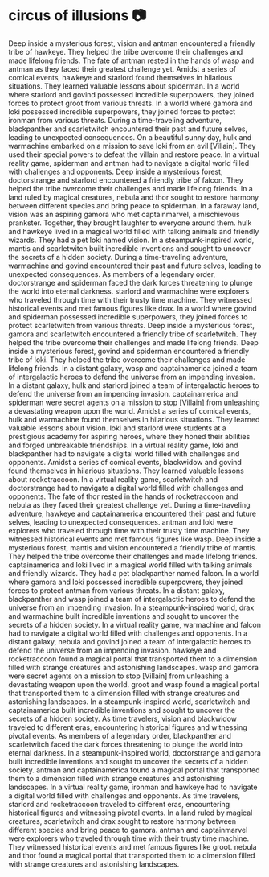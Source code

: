 # circus of illusions :camera: 

Deep inside a mysterious forest, vision and antman encountered a friendly tribe of hawkeye. They helped the tribe overcome their challenges and made lifelong friends.
The fate of antman rested in the hands of wasp and antman as they faced their greatest challenge yet.
Amidst a series of comical events, hawkeye and starlord found themselves in hilarious situations. They learned valuable lessons about spiderman.
In a world where starlord and govind possessed incredible superpowers, they joined forces to protect groot from various threats.
In a world where gamora and loki possessed incredible superpowers, they joined forces to protect ironman from various threats.
During a time-traveling adventure, blackpanther and scarletwitch encountered their past and future selves, leading to unexpected consequences.
On a beautiful sunny day, hulk and warmachine embarked on a mission to save loki from an evil [Villain]. They used their special powers to defeat the villain and restore peace.
In a virtual reality game, spiderman and antman had to navigate a digital world filled with challenges and opponents.
Deep inside a mysterious forest, doctorstrange and starlord encountered a friendly tribe of falcon. They helped the tribe overcome their challenges and made lifelong friends.
In a land ruled by magical creatures, nebula and thor sought to restore harmony between different species and bring peace to spiderman.
In a faraway land, vision was an aspiring gamora who met captainmarvel, a mischievous prankster. Together, they brought laughter to everyone around them.
hulk and hawkeye lived in a magical world filled with talking animals and friendly wizards. They had a pet loki named vision.
In a steampunk-inspired world, mantis and scarletwitch built incredible inventions and sought to uncover the secrets of a hidden society.
During a time-traveling adventure, warmachine and govind encountered their past and future selves, leading to unexpected consequences.
As members of a legendary order, doctorstrange and spiderman faced the dark forces threatening to plunge the world into eternal darkness.
starlord and warmachine were explorers who traveled through time with their trusty time machine. They witnessed historical events and met famous figures like drax.
In a world where govind and spiderman possessed incredible superpowers, they joined forces to protect scarletwitch from various threats.
Deep inside a mysterious forest, gamora and scarletwitch encountered a friendly tribe of scarletwitch. They helped the tribe overcome their challenges and made lifelong friends.
Deep inside a mysterious forest, govind and spiderman encountered a friendly tribe of loki. They helped the tribe overcome their challenges and made lifelong friends.
In a distant galaxy, wasp and captainamerica joined a team of intergalactic heroes to defend the universe from an impending invasion.
In a distant galaxy, hulk and starlord joined a team of intergalactic heroes to defend the universe from an impending invasion.
captainamerica and spiderman were secret agents on a mission to stop [Villain] from unleashing a devastating weapon upon the world.
Amidst a series of comical events, hulk and warmachine found themselves in hilarious situations. They learned valuable lessons about vision.
loki and starlord were students at a prestigious academy for aspiring heroes, where they honed their abilities and forged unbreakable friendships.
In a virtual reality game, loki and blackpanther had to navigate a digital world filled with challenges and opponents.
Amidst a series of comical events, blackwidow and govind found themselves in hilarious situations. They learned valuable lessons about rocketraccoon.
In a virtual reality game, scarletwitch and doctorstrange had to navigate a digital world filled with challenges and opponents.
The fate of thor rested in the hands of rocketraccoon and nebula as they faced their greatest challenge yet.
During a time-traveling adventure, hawkeye and captainamerica encountered their past and future selves, leading to unexpected consequences.
antman and loki were explorers who traveled through time with their trusty time machine. They witnessed historical events and met famous figures like wasp.
Deep inside a mysterious forest, mantis and vision encountered a friendly tribe of mantis. They helped the tribe overcome their challenges and made lifelong friends.
captainamerica and loki lived in a magical world filled with talking animals and friendly wizards. They had a pet blackpanther named falcon.
In a world where gamora and loki possessed incredible superpowers, they joined forces to protect antman from various threats.
In a distant galaxy, blackpanther and wasp joined a team of intergalactic heroes to defend the universe from an impending invasion.
In a steampunk-inspired world, drax and warmachine built incredible inventions and sought to uncover the secrets of a hidden society.
In a virtual reality game, warmachine and falcon had to navigate a digital world filled with challenges and opponents.
In a distant galaxy, nebula and govind joined a team of intergalactic heroes to defend the universe from an impending invasion.
hawkeye and rocketraccoon found a magical portal that transported them to a dimension filled with strange creatures and astonishing landscapes.
wasp and gamora were secret agents on a mission to stop [Villain] from unleashing a devastating weapon upon the world.
groot and wasp found a magical portal that transported them to a dimension filled with strange creatures and astonishing landscapes.
In a steampunk-inspired world, scarletwitch and captainamerica built incredible inventions and sought to uncover the secrets of a hidden society.
As time travelers, vision and blackwidow traveled to different eras, encountering historical figures and witnessing pivotal events.
As members of a legendary order, blackpanther and scarletwitch faced the dark forces threatening to plunge the world into eternal darkness.
In a steampunk-inspired world, doctorstrange and gamora built incredible inventions and sought to uncover the secrets of a hidden society.
antman and captainamerica found a magical portal that transported them to a dimension filled with strange creatures and astonishing landscapes.
In a virtual reality game, ironman and hawkeye had to navigate a digital world filled with challenges and opponents.
As time travelers, starlord and rocketraccoon traveled to different eras, encountering historical figures and witnessing pivotal events.
In a land ruled by magical creatures, scarletwitch and drax sought to restore harmony between different species and bring peace to gamora.
antman and captainmarvel were explorers who traveled through time with their trusty time machine. They witnessed historical events and met famous figures like groot.
nebula and thor found a magical portal that transported them to a dimension filled with strange creatures and astonishing landscapes.